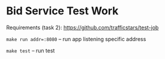 # Bid Service Test Work
Requirements (task 2): https://github.com/trafficstars/test-job

`make run addr=:8080` – run app listening specific address

`make test` – run test
